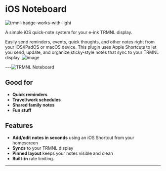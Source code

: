 # iOS Noteboard
![trmnl-badge-works-with-light](https://github.com/user-attachments/assets/f79822bf-377f-4945-9ec1-f650df721b84)

A simple iOS quick-note system for your e-ink TRMNL display.

Easily send reminders, events, quick thoughts, and other notes right from your iOS/iPadOS or macOS device. This plugin uses Apple Shortcuts to let you send, update, and organize sticky-style notes that sync to your TRMNL display.
![image](https://github.com/user-attachments/assets/9090ad1c-05fc-4aec-9e87-6ca3957f55b4)

---![TRMNL Noteboard](https://github.com/user-attachments/assets/be6c8069-7239-4a54-9853-796adfee37bf)


## Good for

- **Quick reminders**
- **Travel/work schedules**
- **Shared family notes**
- **Fun stuff** 

## Features

- **Add/edit notes in seconds** using an iOS Shortcut from your homescreen  
- **Syncs** to your TRMNL display  
- **Pinned layout** keeps your notes visible and clean  
- **Built-in** rate limiting.

---
